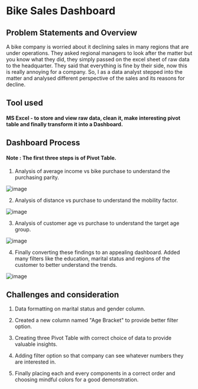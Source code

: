 
# Bike Sales Dashboard


## Problem Statements and Overview

A bike company is worried about it declining sales in many regions that are under operations. They asked regional managers to look after the matter but you know what they did, they simply passed on the excel sheet of raw data to the headquarter. They said that everything is fine by their side, now this is really annoying for a company. So, I as a data analyst stepped into the matter and analysed different perspective of the sales and its reasons for decline.

## Tool used
#### MS Excel - to store and view raw data, clean it, make interesting pivot table and finally transform it into a Dashboard.


## Dashboard Process

#### Note : The first three steps is of Pivot Table.

1. Analysis of average income vs bike purchase to understand the purchasing parity.

![image](https://github.com/agr-saurabh/DataAnalyst/assets/125588378/a9c91f11-e5bb-456d-9412-2ec1dbb7b3cd)


2. Analysis of distance vs purchase to understand the mobility factor.

![image](https://github.com/agr-saurabh/DataAnalyst/assets/125588378/1a3d47f3-c11b-4c27-997c-a52877fbd24f)


3. Analysis of customer age vs purchase to understand the target age group.

![image](https://github.com/agr-saurabh/DataAnalyst/assets/125588378/3f4b77c8-6bcb-4667-bc05-24cbd2a1d248)


4. Finally converting these findings to an appealing dashboard. Added many filters like the education, marital status and regions of the customer to better understand the trends.

![image](https://github.com/agr-saurabh/DataAnalyst/assets/125588378/cc48027e-8511-4e92-a949-bc306349bf69)


## Challenges and consideration
1. Data formatting on marital status and gender column.

2. Created a new column named "Age Bracket" to provide better filter option.

3. Creating three Pivot Table with correct choice of data to provide valuable insights.

4. Adding filter option so that company can see whatever numbers they are interested in.

5. Finally placing each and every components in a correct order and choosing mindful colors for a good demonstration.
